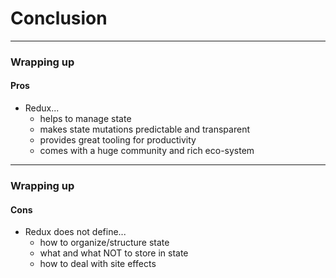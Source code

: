 <!-- .slide: data-background="img/background-orange-orig.jpg" -->

# Conclusion

---
### Wrapping up
#### Pros
- Redux...
  - helps to manage state
  - makes state mutations predictable and transparent
  - provides great tooling for productivity
  - comes with a huge community and rich eco-system

---
### Wrapping up
#### Cons
- Redux does not define...
  - how to organize/structure state
  - what and what NOT to store in state
  - how to deal with site effects
